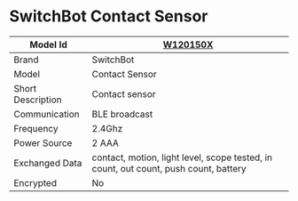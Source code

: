# SwitchBot Contact Sensor

|Model Id|[W120150X](https://github.com/theengs/decoder/blob/development/src/devices/SBCS_json.h)|
|-|-|
|Brand|SwitchBot|
|Model|Contact Sensor|
|Short Description|Contact sensor|
|Communication|BLE broadcast|
|Frequency|2.4Ghz|
|Power Source|2 AAA|
|Exchanged Data|contact, motion, light level, scope tested, in count, out count, push count, battery|
|Encrypted|No|
